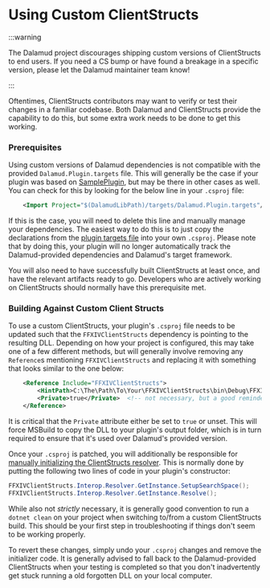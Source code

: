 # Using Custom ClientStructs

:::warning

The Dalamud project discourages shipping custom versions of ClientStructs to end users. If you need a CS bump or have
found a breakage in a specific version, please let the Dalamud maintainer team know!

:::

Oftentimes, ClientStructs contributors may want to verify or test their changes in a familiar codebase. Both Dalamud and
ClientStructs provide the capability to do this, but some extra work needs to be done to get this working.

### Prerequisites

Using custom versions of Dalamud dependencies is not compatible with the provided `Dalamud.Plugin.targets` file. This
will generally be the case if your plugin was based on [SamplePlugin](https://github.com/goatcorp/SamplePlugin), but
may be there in other cases as well. You can check for this by looking for the below line in your `.csproj` file:

```xml
    <Import Project="$(DalamudLibPath)/targets/Dalamud.Plugin.targets"/>
```

If this is the case, you will need to delete this line and manually manage your dependencies. The easiest way to do this
is to just copy the declarations from the [plugin targets file][plugin-targets] into your own `.csproj`. Please note
that by doing this, your plugin will no longer automatically track the Dalamud-provided dependencies and Dalamud's 
target framework. 

You will also need to have successfully built ClientStructs at least once, and have the relevant artifacts ready to go.
Developers who are actively working on ClientStructs should normally have this prerequisite met.

[plugin-targets]: https://github.com/goatcorp/Dalamud/blob/master/targets/Dalamud.Plugin.targets

### Building Against Custom Client Structs

To use a custom ClientStructs, your plugin's `.csproj` file needs to be updated such that the `FFXIVClientStructs` 
dependency is pointing to the resulting DLL. Depending on how your project is configured, this may take one of a few
different methods, but will generally involve removing any `Reference`s mentioning `FFXIVClientStructs` and replacing it
with something that looks similar to the one below:

```xml
    <Reference Include="FFXIVClientStructs">
        <HintPath>C:\The\Path\To\Your\FFXIVClientStructs\bin\Debug\FFXIVClientStructs.dll</HintPath>
        <Private>true</Private>  <!-- not necessary, but a good reminder -->
    </Reference>
```

It is critical that the `Private` attribute either be set to `true` or unset. This will force MSBuild to copy the DLL
to your plugin's output folder, which is in turn required to ensure that it's used over Dalamud's provided version.

Once your `.csproj` is patched, you will additionally be responsible for [manually initializing the ClientStructs 
resolver](https://github.com/aers/FFXIVClientStructs#signature-resolution). This is normally done by putting the
following two lines of code in your plugin's constructor:

```csharp
FFXIVClientStructs.Interop.Resolver.GetInstance.SetupSearchSpace();
FFXIVClientStructs.Interop.Resolver.GetInstance.Resolve();
```

While also not *strictly* necessary, it is generally good convention to run a `dotnet clean` on your project when
switching to/from a custom ClientStructs build. This should be your first step in troubleshooting if things don't seem
to be working properly.

To revert these changes, simply undo your `.csproj` changes and remove the initializer code. It is generally advised to
fall back to the Dalamud-provided ClientStructs when your testing is completed so that you don't inadvertently get stuck
running a old forgotten DLL on your local computer.
